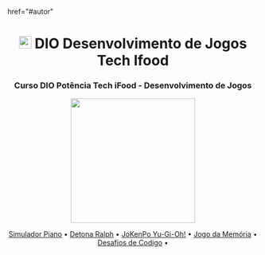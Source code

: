 href="#autor"<div align="center">
 <h1><img src="https://hermes.dio.me/tracks/83f8150a-6429-4c1a-9207-d5bff610f647.png" height="25" width="25"> DIO Desenvolvimento de Jogos Tech Ifood</h1>

<h3>Curso DIO Potência Tech iFood - Desenvolvimento de Jogos</h3> 

<img  src= "https://hermes.dio.me/tracks/83f8150a-6429-4c1a-9207-d5bff610f647.png" height="250" width="250" >
</div>

<p align="center">
 <a href="[#objetivo](https://github.com/GabrielleMFerreira/dio-desenvolvimento-de-jogos-tech-ifood/tree/b8f53d0016366e4b3cb1615ac6afb1eb9081d814/Construindo%20um%20Simulador%20de%20Piano%20com%20JavaScript)">Simulador Piano</a> •
 <a href="#roadmap">Detona Ralph</a> • 
 <a href="#tecnologias">JoKenPo Yu-Gi-Oh!</a> • 
 <a href="#contribuicao">Jogo da Memória</a> • 
 <a href="./src">Desafios de Codigo</a> • 

</p>



